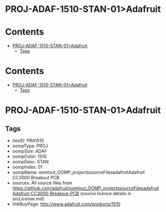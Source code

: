 
PROJ-ADAF-1510-STAN-01>Adafruit
===============================

Contents
========

* [PROJ-ADAF-1510-STAN-01>Adafruit](#proj-adaf-1510-stan-01adafruit)
	* [Tags](#tags)

Contents
========

* [PROJ-ADAF-1510-STAN-01>Adafruit](#proj-adaf-1510-stan-01adafruit)
	* [Tags](#tags)

# PROJ-ADAF-1510-STAN-01>Adafruit

## Tags

- hexID: PRA1510
- oompType: PROJ
- oompSize: ADAF
- oompColor: 1510
- oompDesc: STAN
- oompIndex: 01
- oompName: oomlout_OOMP_projectssourceFilesadafruitAdafruit CC3000 Breakout PCB
- sources: All source files from https://github.com/adafruit/oomlout_OOMP_projectssourceFilesadafruitAdafruit-CC3000-Breakout-PCB (source licence details in srcLicense.md)
- linkBuyPage: http://www.adafruit.com/products/1510
